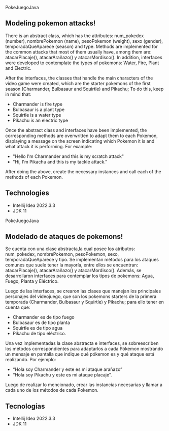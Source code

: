 PokeJuegoJava

## Modeling pokemon attacks!
There is an abstract class, which has the attributes: num_pokedex (number), nombrePokemon (name), pesoPokemon (weight), sexo (gender), temporadaQueAparece (season) and type.
Methods are implemented for the common attacks that most of them usually have, among them are: atacarPlacaje(), atacarArañazo() y atacarMordisco().
In addition, interfaces were developed to contemplate the types of pokemons: Water, Fire, Plant and Electric.

After the interfaces, the classes that handle the main characters of the video game were created, which are the starter pokemons of the first season (Charmander, Bulbasaur and Squirtle) and Pikachu; To do this, keep in mind that:
* Charmander is fire type
* Bulbasaur is a plant type
* Squirtle is a water type
* Pikachu is an electric type

Once the abstract class and interfaces have been implemented, the corresponding methods are overwritten to adapt them to each Pokemon, displaying a message on the screen indicating which Pokemon it is and what attack it is performing.
For example:
* "Hello I'm Charmander and this is my scratch attack"
* "Hi, I'm Pikachu and this is my tackle attack."

After doing the above, create the necessary instances and call each of the methods of each Pokemon.

## Technologies
* Intellij Idea 2022.3.3
* JDK 11



PokeJuegoJava

## Modelado de ataques de pokemons!
Se cuenta con una clase abstracta,la cual posee los atributos: num_pokedex, nombrePokemon, pesoPokemon, sexo, temporadaQueAparece y tipo.
Se implementan métodos para los ataques comunes que suele tener la mayoría, entre ellos se encuentran: atacarPlacaje(), atacarArañazo() y atacarMordisco(). 
Además, se desarrollaron interfaces para contemplar los tipos de pokemons: Agua, Fuego, Planta y Eléctrico.

Luego de las interfaces, se crearon las clases que manejan los principales personajes del videojuego, que son los pokemons starters de la primera temporada (Charmander, Bulbasaur y Squirtle) y Pikachu; para ello tener en cuenta que: 
* Charmander es de tipo fuego
* Bulbasaur es de tipo planta
* Squirtle es de tipo agua 
* Pikachu de tipo eléctrico.

Una vez implementadas la clase abstracta e interfaces, se sobreescriben los métodos correspondientes para adaptarlos a cada Pókemon mostrando un mensaje en pantalla que indique qué pókemon es y qué ataque está realizando.
Por ejemplo: 
* “Hola soy Charmander y este es mi ataque arañazo” 
* “Hola soy Pikachu y este es mi ataque placaje”.

Luego de realizar lo mencionado, crear las instancias necesarias y llamar a cada uno de los métodos de cada Pokemon.

## Tecnologías
* Intellij Idea 2022.3.3
* JDK 11
